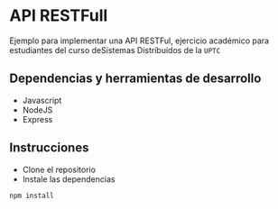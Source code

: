 # API RESTFull

Ejemplo para implementar una API RESTFul, ejercicio académico para estudiantes del curso deSistemas Distribuidos de la `UPTC`

## Dependencias y herramientas de desarrollo

- Javascript
- NodeJS
- Express

## Instrucciones

- Clone el repositorio
- Instale las dependencias

```bash
npm install
```

